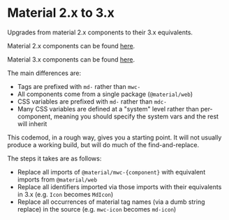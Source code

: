 # Material 2.x to 3.x

Upgrades from material 2.x components to their 3.x equivalents.

Material 2.x components can be found
[here](https://github.com/material-components/material-web/tree/mwc).

Material 3.x components can be found
[here](https://github.com/material-components/material-web).

The main differences are:

- Tags are prefixed with `md-` rather than `mwc-`
- All components come from a single package (`@material/web`)
- CSS variables are prefixed with `md-` rather than `mdc-`
- Many CSS variables are defined at a "system" level rather than per-component,
meaning you should specify the system vars and the rest will inherit

This codemod, in a rough way, gives you a starting point. It will not usually
produce a working build, but will do much of the find-and-replace.

The steps it takes are as follows:

- Replace all imports of `@material/mwc-{component}` with equivalent imports
from `@material/web`
- Replace all identifiers imported via those imports with their equivalents
in 3.x (e.g. `Icon` becomes `MdIcon`)
- Replace all occurrences of material tag names (via a dumb string replace)
in the source (e.g. `mwc-icon` becomes `md-icon`)
